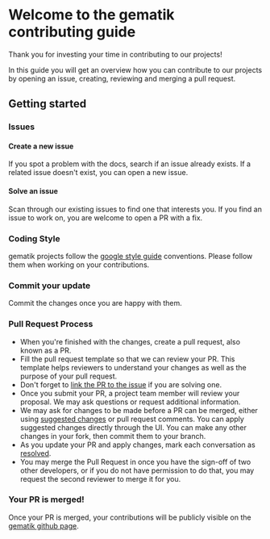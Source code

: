 # Welcome to the gematik contributing guide <!-- omit in toc -->
 
Thank you for investing your time in contributing to our projects!
 
In this guide you will get an overview how you can contribute to our projects by opening an issue, creating, reviewing and merging a pull request.
     
## Getting started
 
### Issues
 
#### Create a new issue
 
If you spot a problem with the docs, search if an issue already exists.
If a related issue doesn't exist, you can open a new issue.
 
#### Solve an issue
 
Scan through our existing issues to find one that interests you. If you find an issue to work on, you are welcome to open a PR with a fix.
 
### Coding Style
 
gematik projects follow the [google style guide](https://github.com/google/styleguide) conventions. Please follow them when working on your contributions. 
 
### Commit your update
 
Commit the changes once you are happy with them.
 
### Pull Request Process
 
- When you're finished with the changes, create a pull request, also known as a PR.
- Fill the pull request template so that we can review your PR. This template helps reviewers to understand your changes as well as the purpose of your pull request.
- Don't forget to [link the PR to the issue](https://docs.github.com/en/issues/tracking-your-work-with-issues/linking-a-pull-request-to-an-issue) if you are solving one.
- Once you submit your PR, a project team member will review your proposal. We may ask questions or request additional information.
- We may ask for changes to be made before a PR can be merged, either using [suggested changes](https://docs.github.com/en/github/collaborating-with-issues-and-pull-requests/incorporating-feedback-in-your-pull-request)
  or pull request comments. You can apply suggested changes directly through the UI. You can make any other changes in your fork, then commit them to your branch.
- As you update your PR and apply changes, mark each conversation as [resolved](https://docs.github.com/en/github/collaborating-with-issues-and-pull-requests/commenting-on-a-pull-request#resolving-conversations).
- You may merge the Pull Request in once you have the sign-off of two other developers, or if you
  do not have permission to do that, you may request the second reviewer to merge it for you.
 
### Your PR is merged!
  
Once your PR is merged, your contributions will be publicly visible on the [gematik github page](https://github.com/gematik/).